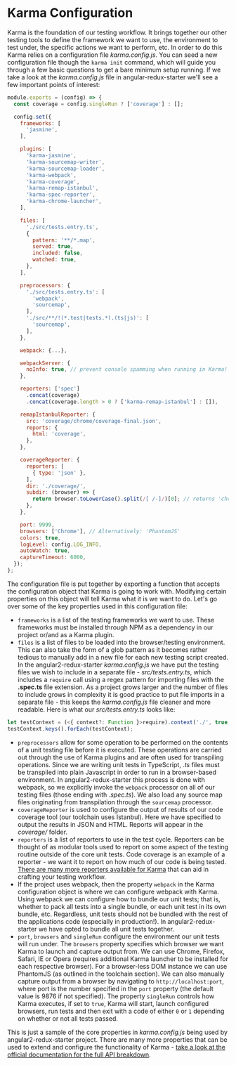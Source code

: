 # Karma Configuration
Karma is the foundation of our testing workflow. It brings together our other testing tools to define the framework we want to use, the environment to test under, the specific actions we want to perform, etc. In order to do this Karma relies on a configuration file *karma.config.js*. You can seed a new configuration file though the `karma init` command, which will guide you through a few basic questions to get a bare minimum setup running. If we take a look at the *karma.config.js* file in angular-redux-starter we'll see a few important points of interest:

```js
module.exports = (config) => {
  const coverage = config.singleRun ? ['coverage'] : [];

  config.set({
    frameworks: [
      'jasmine',
    ],

    plugins: [
      'karma-jasmine',
      'karma-sourcemap-writer',
      'karma-sourcemap-loader',
      'karma-webpack',
      'karma-coverage',
      'karma-remap-istanbul',
      'karma-spec-reporter',
      'karma-chrome-launcher',
    ],

    files: [
      './src/tests.entry.ts',
      {
        pattern: '**/*.map',
        served: true,
        included: false,
        watched: true,
      },
    ],

    preprocessors: {
      './src/tests.entry.ts': [
        'webpack',
        'sourcemap',
      ],
      './src/**/!(*.test|tests.*).(ts|js)': [
        'sourcemap',
      ],
    },

    webpack: {...},

    webpackServer: {
      noInfo: true, // prevent console spamming when running in Karma!
    },

    reporters: ['spec']
      .concat(coverage)
      .concat(coverage.length > 0 ? ['karma-remap-istanbul'] : []),

    remapIstanbulReporter: {
      src: 'coverage/chrome/coverage-final.json',
      reports: {
        html: 'coverage',
      },
    },

    coverageReporter: {
      reporters: [
        { type: 'json' },
      ],
      dir: './coverage/',
      subdir: (browser) => {
        return browser.toLowerCase().split(/[ /-]/)[0]; // returns 'chrome'
      },
    },

    port: 9999,
    browsers: ['Chrome'], // Alternatively: 'PhantomJS'
    colors: true,
    logLevel: config.LOG_INFO,
    autoWatch: true,
    captureTimeout: 6000,
  });
};


```

The configuration file is put together by exporting a function that accepts the configuration object that Karma is going to work with. Modifying certain properties on this object will tell Karma what it is we want to do. Let's go over some of the key properties used in this configuration file:

- `frameworks` is a list of the testing frameworks we want to use. These frameworks must be installed through NPM as a dependency in our project or/and as a Karma plugin.
- `files` is a list of files to be loaded into the browser/testing environment. This can also take the form of a glob pattern as it becomes rather tedious to manually add in a new file for each new testing script created. In the angular2-redux-starter *karma.config.js* we have put the testing files we wish to include in a separate file - *src/tests.entry.ts*, which includes a `require` call using a regex pattern for importing files with the **.spec.ts** file extension. As a project grows larger and the number of files to include grows in complexity it is good practice to put file imports in a separate file - this keeps the *karma.config.js* file cleaner and more readable. Here is what our *src/tests.entry.ts* looks like:

```typescript
let testContext = (<{ context?: Function }>require).context('./', true, /\.test\.ts/);
testContext.keys().forEach(testContext);
```

- `preprocessors` allow for some operation to be performed on the contents of a unit testing file before it is executed. These operations are carried out through the use of Karma plugins and are often used for transpiling operations. Since we are writing unit tests in TypeScript, *.ts* files must be transpiled into plain Javascript in order to run in a browser-based environment. In angular2-redux-starter this process is done with webpack, so we explicitly invoke the `webpack` processor on all of our testing files (those ending with *.spec.ts*). We also load any source map files originating from transpilation through the `sourcemap` processor.
- `coverageReporter` is used to configure the output of results of our code coverage tool (our toolchain uses Istanbul). Here we have specified to output the results in JSON and HTML.  Reports will appear in the *coverage/* folder.
- `reporters` is a list of reporters to use in the test cycle. Reporters can be thought of as modular tools used to report on some aspect of the testing routine outside of the core unit tests. Code coverage is an example of a reporter - we want it to report on how much of our code is being tested. [There are many more reporters available for Karma](https://www.npmjs.com/browse/keyword/karma-reporter) that can aid in crafting your testing workflow.
- If the project uses webpack, then the property `webpack` in the Karma configuration object is where we can configure webpack with Karma. Using webpack we can configure how to bundle our unit tests; that is, whether to pack all tests into a single bundle, or each unit test in its own bundle, etc. Regardless, unit tests should not be bundled with the rest of the applications code (especially in production!). In angular2-redux-starter we have opted to bundle all unit tests together.
- `port`, `browsers` and `singleRun` configure the environment our unit tests will run under. The `browsers` property specifies which browser we want Karma to launch and capture output from. We can use Chrome, Firefox, Safari, IE or Opera (requires additional Karma launcher to be installed for each respective browser). For a browser-less DOM instance we can use PhantomJS (as outlined in the toolchain section). We can also manually capture output from a browser by navigating to `http://localhost:port`, where port is the number specified in the `port` property (the default value is 9876 if not specified). The property `singleRun` controls how Karma executes, if set to `true`, Karma will start, launch configured browsers, run tests and then exit with a code of either `0` or `1` depending on whether or not all tests passed.

This is just a sample of the core properties in *karma.config.js* being used by angular2-redux-starter project. There are many more properties that can be used to extend and configure the functionality of Karma - [take a look at the official documentation for the full API breakdown](http://karma-runner.github.io/0.13/config/configuration-file.html).

